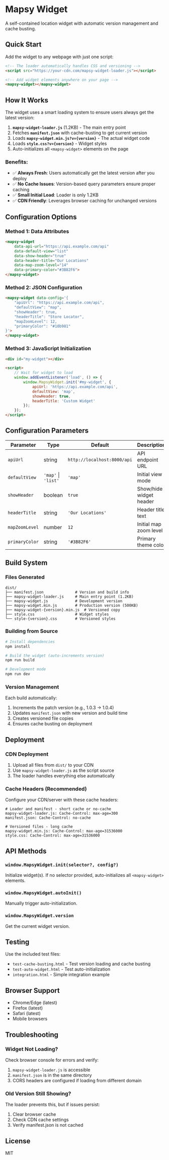 # Mapsy Widget

A self-contained location widget with automatic version management and cache busting.

## Quick Start

Add the widget to any webpage with just one script:

```html
<!-- The loader automatically handles CSS and versioning -->
<script src="https://your-cdn.com/mapsy-widget-loader.js"></script>

<!-- Add widget elements anywhere on your page -->
<mapsy-widget></mapsy-widget>
```

## How It Works

The widget uses a smart loading system to ensure users always get the latest version:

1. **`mapsy-widget-loader.js`** (1.2KB) - The main entry point
2. Fetches **`manifest.json`** with cache-busting to get current version
3. Loads **`mapsy-widget.min.js?v={version}`** - The actual widget code
4. Loads **`style.css?v={version}`** - Widget styles
5. Auto-initializes all `<mapsy-widget>` elements on the page

### Benefits:
- ✅ **Always Fresh**: Users automatically get the latest version after you deploy
- ✅ **No Cache Issues**: Version-based query parameters ensure proper caching
- ✅ **Small Initial Load**: Loader is only 1.2KB
- ✅ **CDN Friendly**: Leverages browser caching for unchanged versions

## Configuration Options

### Method 1: Data Attributes

```html
<mapsy-widget
    data-api-url="https://api.example.com/api"
    data-default-view="list"
    data-show-header="true"
    data-header-title="Our Locations"
    data-map-zoom-level="14"
    data-primary-color="#3B82F6">
</mapsy-widget>
```

### Method 2: JSON Configuration

```html
<mapsy-widget data-config='{
    "apiUrl": "https://api.example.com/api",
    "defaultView": "map",
    "showHeader": true,
    "headerTitle": "Store Locator",
    "mapZoomLevel": 12,
    "primaryColor": "#10b981"
}'>
</mapsy-widget>
```

### Method 3: JavaScript Initialization

```html
<div id="my-widget"></div>

<script>
    // Wait for widget to load
    window.addEventListener('load', () => {
        window.MapsyWidget.init('#my-widget', {
            apiUrl: 'https://api.example.com/api',
            defaultView: 'map',
            showHeader: true,
            headerTitle: 'Custom Widget'
        });
    });
</script>
```

## Configuration Parameters

| Parameter | Type | Default | Description |
|-----------|------|---------|-------------|
| `apiUrl` | string | `http://localhost:8000/api` | API endpoint URL |
| `defaultView` | `'map'` \| `'list'` | `'map'` | Initial view mode |
| `showHeader` | boolean | `true` | Show/hide widget header |
| `headerTitle` | string | `'Our Locations'` | Header title text |
| `mapZoomLevel` | number | `12` | Initial map zoom level |
| `primaryColor` | string | `'#3B82F6'` | Primary theme color |

## Build System

### Files Generated

```
dist/
├── manifest.json              # Version and build info
├── mapsy-widget-loader.js     # Main entry point (1.2KB)
├── mapsy-widget.js            # Development version
├── mapsy-widget.min.js        # Production version (500KB)
├── mapsy-widget-{version}.min.js  # Versioned copy
├── style.css                  # Widget styles
└── style-{version}.css        # Versioned styles
```

### Building from Source

```bash
# Install dependencies
npm install

# Build the widget (auto-increments version)
npm run build

# Development mode
npm run dev
```

### Version Management

Each build automatically:
1. Increments the patch version (e.g., 1.0.3 → 1.0.4)
2. Updates `manifest.json` with new version and build time
3. Creates versioned file copies
4. Ensures cache busting on deployment

## Deployment

### CDN Deployment

1. Upload all files from `dist/` to your CDN
2. Use `mapsy-widget-loader.js` as the script source
3. The loader handles everything else automatically

### Cache Headers (Recommended)

Configure your CDN/server with these cache headers:

```
# Loader and manifest - short cache or no-cache
mapsy-widget-loader.js: Cache-Control: max-age=300
manifest.json: Cache-Control: no-cache

# Versioned files - long cache
mapsy-widget.min.js: Cache-Control: max-age=31536000
style.css: Cache-Control: max-age=31536000
```

## API Methods

### `window.MapsyWidget.init(selector?, config?)`
Initialize widget(s). If no selector provided, auto-initializes all `<mapsy-widget>` elements.

### `window.MapsyWidget.autoInit()`
Manually trigger auto-initialization.

### `window.MapsyWidget.version`
Get the current widget version.

## Testing

Use the included test files:
- `test-cache-busting.html` - Test version loading and cache busting
- `test-auto-widget.html` - Test auto-initialization
- `integration.html` - Simple integration example

## Browser Support

- Chrome/Edge (latest)
- Firefox (latest)
- Safari (latest)
- Mobile browsers

## Troubleshooting

### Widget Not Loading?

Check browser console for errors and verify:
1. `mapsy-widget-loader.js` is accessible
2. `manifest.json` is in the same directory
3. CORS headers are configured if loading from different domain

### Old Version Still Showing?

The loader prevents this, but if issues persist:
1. Clear browser cache
2. Check CDN cache settings
3. Verify manifest.json is not cached

## License

MIT